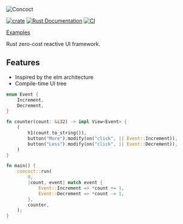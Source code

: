 ![Concoct](https://github.com/matthunz/viewbuilder/blob/main/logo.png?raw=true)

[![crate](https://img.shields.io/crates/v/concoct.svg)](https://crates.io/crates/concoct)
[![Rust Documentation](https://img.shields.io/badge/api-rustdoc-blue.svg)](https://docs.rs/crate/concoct)
[![CI](https://github.com/matthunz/concoct/actions/workflows/rust.yml/badge.svg)](https://github.com/matthunz/concoct/actions/workflows/rust.yml)

[Examples](https://github.com/concoct-rs/concoct/tree/main/examples)

Rust zero-cost reactive UI framework.

## Features
 - Inspired by the elm architecture
 - Compile-time UI tree

```rust
enum Event {
    Increment,
    Decrement,
}

fn counter(count: &i32) -> impl View<Event> {
    (
        h1(count.to_string()),
        button("More").modify(on("click", || Event::Increment)),
        button("Less").modify(on("click", || Event::Decrement)),
    )
}

fn main() {
    concoct::run(
        0,
        |count, event| match event {
            Event::Increment => *count += 1,
            Event::Decrement => *count -= 1,
        },
        counter,
    );
}
```

